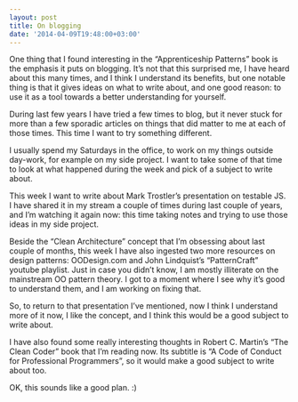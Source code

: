 ```yaml
---
layout: post
title: On blogging
date: '2014-04-09T19:48:00+03:00'
---
```

One thing that I found interesting in the “Apprenticeship Patterns” book
is the emphasis it puts on blogging. It’s not that this surprised me, I
have heard about this many times, and I think I understand its benefits,
but one notable thing is that it gives ideas on what to write about, and
one good reason: to use it as a tool towards a better understanding for
yourself.

During last few years I have tried a few times to blog, but it never
stuck for more than a few sporadic articles on things that did matter to
me at each of those times. This time I want to try something different.

I usually spend my Saturdays in the office, to work on my things outside
day-work,  for example on my side project. I want to take some of that
time to look at what happened during the week and pick of a subject to
write about.

This week I want to write about Mark Trostler’s presentation on testable
JS. I have shared it in my stream a couple of times during last couple
of years, and I’m watching it again now: this time taking notes and
trying to use those ideas in my side project.

Beside the “Clean Architecture” concept that I’m obsessing about last
couple of months, this week I have also ingested two more resources on
design patterns: OODesign.com and John Lindquist’s “PatternCraft”
youtube playlist. Just in case you didn’t know, I am mostly illiterate
on the mainstream OO pattern theory. I got to a moment where I see why
it’s good to understand them, and I am working on fixing that.

So, to return to that presentation I’ve mentioned, now I think I
understand more of it now, I like the concept, and I think this would be
a good subject to write about.

I have also found some really interesting thoughts in Robert C. Martin’s
“The Clean Coder” book that I’m reading now. Its subtitle is “A Code of
Conduct for Professional Programmers”, so it would make a good subject
to write about too.

OK, this sounds like a good plan. :)
